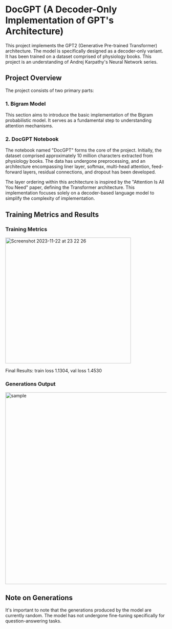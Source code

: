 # DocGPT (A Decoder-Only Implementation of GPT's Architecture)

This project implements the GPT2 (Generative Pre-trained Transformer) architecture. The model is specifically designed as a decoder-only variant. It has been trained on a dataset comprised of physiology books. This project is an understanding of Andrej Karpathy's Neural Network series.

## Project Overview

The project consists of two primary parts:

### 1. Bigram Model

This section aims to introduce the basic implementation of the Bigram probabilistic model. It serves as a fundamental step to understanding attention mechanisms.

### 2. DocGPT Notebook

The notebook named "DocGPT" forms the core of the project. Initially, the dataset comprised approximately 10 million characters extracted from physiology books. The data has undergone preprocessing, and an architecture encompassing liner layer, softmax, multi-head attention, feed-forward layers, residual connections, and dropout has been developed.

The layer ordering within this architecture is inspired by the "Attention Is All You Need" paper, defining the Transformer architecture. This implementation focuses solely on a decoder-based language model to simplify the complexity of implementation.

## Training Metrics and Results

### Training Metrics

<img width="392" alt="Screenshot 2023-11-22 at 23 22 26" src="https://github.com/JeethuSrini/Doctor-GPT/assets/85613102/76b7b209-02d2-47ac-b790-056621ef8317">

Final Results: train loss 1.1304, val loss 1.4530

### Generations Output

<img width="598" alt="sample" src="https://github.com/JeethuSrini/Doctor-GPT/assets/85613102/f65f29d0-9072-43ba-9f37-5bf79561c99d">

## Note on Generations

It's important to note that the generations produced by the model are currently random. The model has not undergone fine-tuning specifically for question-answering tasks.
